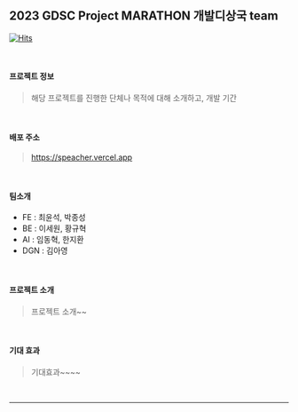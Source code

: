 ## 2023 GDSC Project MARATHON 개발디상국 team

[![Hits](https://hits.seeyoufarm.com/api/count/incr/badge.svg?url=https%3A%2F%2Fgithub.com%2FSpeacher&count_bg=%2379C83D&title_bg=%23555555&icon=&icon_color=%23E7E7E7&title=hits&edge_flat=false)](https://hits.seeyoufarm.com)

<br>

#### 프로젝트 정보
> 해당 프로젝트를 진행한 단체나 목적에 대해 소개하고, 개발 기간

<br>

#### 배포 주소
> https://speacher.vercel.app

<br>

#### 팀소개
- FE : 최윤석, 박종성
- BE : 이세원, 황규혁
- AI : 임동혁, 한지환
- DGN : 김아영
<br>

#### 프로젝트 소개
> 프로젝트 소개~~
<br>

#### **기대 효과**
> 기대효과~~~~

<br>



<hr>

